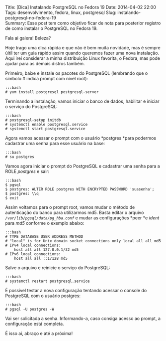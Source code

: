 Title: [Dica] Instalando PostgreSQL no Fedora 19
Date: 2014-04-02 22:00
Tags: desenvolvimento, fedora, linux, postgresql
Slug: instalando-postgresql-no-fedora-19  
Summary: Esse post tem como objetivo ficar de nota para posterior registro de como instalar o PostgreSQL no Fedora 19.

Fala ai galera! Beleza?

Hoje trago uma dica rápida e que não é bem muita novidade, mas é sempre últil
ter um guia rápido assim quando queremos fazer uma nova instalação. Aqui irei
considerar a minha distribuição Linux favorita, o Fedora, mas pode ajudar para
as demais distros também.

Primeiro, baixe e instale os pacotes do PostgreSQL (lembrando que o símbolo \#
indica prompt com nível root):

    :::bash
    # yum install postgresql postgresql-server

Terminando a instalação, vamos iniciar o banco de dados, habilitar e iniciar o
serviço do PostgreSQL:

    :::bash  
    # postgresql-setup initdb  
    # systemctl enable postgresql.service  
    # systemctl start postgresql.service  

Agora vamos acessar o prompt com o usuário *postgres *para podermos cadastrar
uma senha para esse usuário na base:

    :::bash  
    # su postgres  

Vamos agora iniciar o prompt do PostgreSQL e cadastrar uma senha para a ROLE
*postgres* e sair:

    :::bash  
    $ pgsql  
    $ postgres: ALTER ROLE postgres WITH ENCRYPTED PASSWORD 'suasenha';  
    $ postgres: \\q  
    $ exit  

Assim voltamos para o prompt root, vamos mudar o método de autenticação do banco
para utilizarmos md5. Basta editar o arquivo *`/var/lib/pgsql/data/pg_hba.conf`*
e mudar as configurações *peer *e *ident* para *md5* conforme o exemplo abaixo:

    :::bash  
    # TYPE DATABASE USER ADDRESS METHOD
    # "local" is for Unix domain socket connections only local all all md5  
    # IPv4 local connections:  
        host all all 127.0.0.1/32 md5  
    # IPv6 local connections:  
        host all all ::1/128 md5  

Salve o arquivo e reinicie o serviço do PostgreSQL:

    :::bash  
    # systemctl restart postgresql.service  

É possível testar a nova configuração tentando acessar o console do PostgreSQL
com o usuário postgres:

    :::bash  
    # pgsql -U postgres -W  

Vai ser solicitada a senha. Informando-a, caso consiga acesso ao prompt, a
configuração está completa.

É isso ai, abraço e até a próxima!

